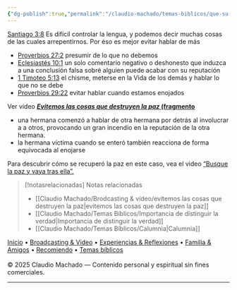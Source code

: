 ```yaml
---
{"dg-publish":true,"permalink":"/claudio-machado/temas-biblicos/que-su-lengua-no-destruya-la-paz/","title":"Que su lengua no destruya la paz","tags":["Paz","Congregación","chisme"]}
---
```


[Santiago 3:8](https://wol.jw.org/es/wol/bc/r4/lp-s/202025090/7/0) Es difícil controlar la lengua, y podemos decir muchas cosas de las cuales arrepentirnos. Por éso es mejor evitar hablar de más 
- [Proverbios 27:2](https://wol.jw.org/es/wol/bc/r4/lp-s/202025090/8/0) presumir de lo que no debemos 
- [Eclesiastés 10:1](https://wol.jw.org/es/wol/bc/r4/lp-s/202025090/9/0) un solo comentario negativo o deshonesto que induzca a una conclusión falsa sobré alguien puede acabar con su reputación 
- [1 Timoteo 5:13](https://wol.jw.org/es/wol/bc/r4/lp-s/202025090/10/0) el chisme, meterse en la Vida de los demás y hablar lo que no se debe 
- [Proverbios 29:22](https://wol.jw.org/es/wol/b/r4/lp-s/nwtsty/20/29#v=20:29:22) evitar hablar cuando estamos enojados 

Ver vídeo [**_Evitemos las cosas que destruyen la paz_ (fragmento**](https://www.jw.org/finder?wtlocale=S&lank=pub-mwbv_202503_4_VIDEO)
- una hermana comenzó a hablar de otra hermana por detrás al involucrar a a otros, provocando un gran incendio en la reputación de la otra hermana.
- la hermana víctima cuando se enteró también reacciona de forma equivocada al enojarse 

Para descubrir cómo se recuperó la paz en este caso, vea el video [“Busque la paz y vaya tras ella”.](https://www.jw.org/finder?wtlocale=S&lank=pub-jwbcov22_15_VIDEO)

> [!notasrelacionadas] Notas relacionadas
> - [[Claudio Machado/Brodcasting & vídeo/evitemos las cosas que destruyen la paz\|evitemos las cosas que destruyen la paz]]
> - [[Claudio Machado/Temas Bíblicos/Importancia de distinguir la verdad\|Importancia de distinguir la verdad]]
> - [[Claudio Machado/Temas Bíblicos/Calumnia\|Calumnia]]

<div class="pie-simple">
  <a href="https://mis-apuntes-psi.vercel.app/">Inicio</a> •
  <a href="https://mis-apuntes-psi.vercel.app/claudio-machado/brodcasting-and-videos/principial-brodcasting-and-video/">Broadcasting & Video</a> •
  <a href="https://mis-apuntes-psi.vercel.app/claudio-machado/experiencias-and-reflexiones/experiencias-and-reflexiones/">Experiencias & Reflexiones</a> •
  <a href="https://mis-apuntes-psi.vercel.app/claudio-machado/familia-and-amigos/familia-and-amigos/">Familia & Amigos</a> •
  <a href="https://mis-apuntes-psi.vercel.app/claudio-machado/recomendaciones/recomiendo/">Recomiendo</a> •
  <a href="https://mis-apuntes-psi.vercel.app/claudio-machado/temas-biblicos/temas-biblicos/">Temas bíblicos</a>
  <br><br>
  <span class="legal">© 2025 Claudio Machado — Contenido personal y espiritual sin fines comerciales.</span>
</div>

---

